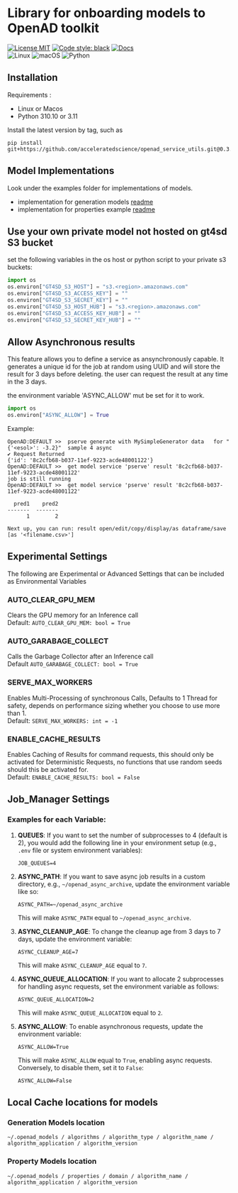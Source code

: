 # Library for onboarding models to OpenAD toolkit
[![License MIT](https://img.shields.io/github/license/acceleratedscience/openad_service_utils)](https://opensource.org/licenses/MIT)
[![Code style: black](https://img.shields.io/badge/code%20style-black-000000.svg)](https://github.com/psf/black)
[![Docs](https://img.shields.io/badge/website-live-brightgreen)](https://acceleratedscience.github.io/openad-docs/) <br>
![Linux](https://img.shields.io/badge/Linux-FCC624?style=for-the-badge&logo=linux&logoColor=black)
![macOS](https://img.shields.io/badge/mac%20os-000000?style=for-the-badge&logo=macos&logoColor=F0F0F0)
![Python](https://img.shields.io/badge/python-3670A0?style=for-the-badge&logo=python&logoColor=ffdd54)


## Installation

Requirements :<br>
- Linux or Macos <br>
- Python 310.10 or 3.11 <br>

Install the latest version by tag, such as
```shell
pip install git+https://github.com/acceleratedscience/openad_service_utils.git@0.3.0
```

## Model Implementations

Look under the examples folder for implementations of models.

- implementation for generation models [readme](examples/generation)
- implementation for properties example [readme](examples/properties)


## Use your own private model not hosted on gt4sd S3 bucket
set the following variables in the os host or python script to your private s3 buckets:

```python
import os
os.environ["GT4SD_S3_HOST"] = "s3.<region>.amazonaws.com"
os.environ["GT4SD_S3_ACCESS_KEY"] = ""
os.environ["GT4SD_S3_SECRET_KEY"] = ""
os.environ["GT4SD_S3_HOST_HUB"] = "s3.<region>.amazonaws.com"
os.environ["GT4SD_S3_ACCESS_KEY_HUB"] = ""
os.environ["GT4SD_S3_SECRET_KEY_HUB"] = ""
```

## Allow Asynchronous results
This feature allows you to define a service as ansynchronously capable. It generates a unique id for the job at random using UUID and will store the result for 3 days before deleting. the user can request the result at any time in the 3 days.

the environment variable 'ASYNC_ALLOW' mut be set for it to work. 

```python
import os
os.environ["ASYNC_ALLOW"] = True 
```
Example:
```
OpenAD:DEFAULT >>  pserve generate with MySimpleGenerator data   for "{'<esol>': -3.2}"  sample 4 async
✔ Request Returned
{'id': '8c2cfb68-b037-11ef-9223-acde48001122'}
OpenAD:DEFAULT >>  get model service 'pserve' result '8c2cfb68-b037-11ef-9223-acde48001122'
job is still running
OpenAD:DEFAULT >>  get model service 'pserve' result '8c2cfb68-b037-11ef-9223-acde48001122'

  pred1    pred2
-------  -------
      1        2

Next up, you can run: result open/edit/copy/display/as dataframe/save [as '<filename.csv>']

```

## Experimental Settings
The following are Experimental or Advanced Settings that can be included as Environmental Variables

### AUTO_CLEAR_GPU_MEM
Clears the GPU memory for an Inference call<br>
    Default: `AUTO_CLEAR_GPU_MEM: bool = True`
### AUTO_GARABAGE_COLLECT
Calls the Garbage Collector after an Inference call<br>
    Default `AUTO_GARABAGE_COLLECT: bool = True`
### SERVE_MAX_WORKERS
Enables Multi-Processing of synchronous Calls, Defaults to 1 Thread for safety, depends on performance sizing whether you choose to use more than 1. <br>
    Default: `SERVE_MAX_WORKERS: int = -1`
### ENABLE_CACHE_RESULTS
Enables Caching of Results for command requests, this should only be activated for Deterministic Requests, no functions that use random seeds should this be activated for.<br>
    Default: `ENABLE_CACHE_RESULTS: bool = False`


## Job_Manager Settings
### Examples for each Variable:

1. **QUEUES**: If you want to set the number of subprocesses to 4 (default is 2), you would add the following line in your environment setup (e.g., `.env` file or system environment variables):

   ```
   JOB_QUEUES=4
   ```




3. **ASYNC_PATH**: If you want to save async job results in a custom directory, e.g., `~/openad_async_archive`, update the environment variable like so:

   ```
   ASYNC_PATH=~/openad_async_archive
   ```

   This will make `ASYNC_PATH` equal to `~/openad_async_archive`.

4. **ASYNC_CLEANUP_AGE**: To change the cleanup age from 3 days to 7 days, update the environment variable:

   ```
   ASYNC_CLEANUP_AGE=7
   ```

   This will make `ASYNC_CLEANUP_AGE` equal to `7`.

5. **ASYNC_QUEUE_ALLOCATION**: If you want to allocate 2 subprocesses for handling async requests, set the environment variable as follows:

   ```
   ASYNC_QUEUE_ALLOCATION=2
   ```

   This will make `ASYNC_QUEUE_ALLOCATION` equal to `2`.

6. **ASYNC_ALLOW**: To enable asynchronous requests, update the environment variable:

   ```
   ASYNC_ALLOW=True
   ```

   This will make `ASYNC_ALLOW` equal to `True`, enabling async requests. Conversely, to disable them, set it to `False`:

   ```
   ASYNC_ALLOW=False
   ```


## Local Cache locations for models

### Generation Models location

`~/.openad_models / algorithms / algorithm_type / algorithm_name / algorithm_application / algorithm_version`

### Property Models location

`~/.openad_models / properties / domain / algorithm_name / algorithm_application / algorithm_version`
